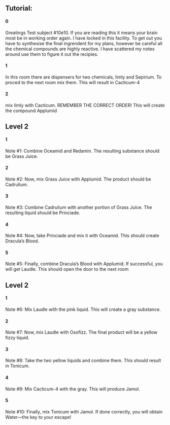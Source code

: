 
## Tutorial:

#### 0
Greatings Test subject #10e10. If you are reading this it means your brain most be in working order again. I have locked in this facility. To get out you have to synthesise the final ingrendent for my plans, however be careful all the chemical compounds are highly reactive. I have scattered my notes around use them to figure it out the recipies. 

#### 1
In this room there are dispensers for two chemicals, limly and Sepirium. To proced to the next room mix them. This will result in Cacticum-4

#### 2
mix limly with Cacticum. REMEMBER THE CORRECT ORDER! This will create the compound Applumid

## Level 2
#### 1
Note #1: 
Combine Oceamid and Redamin. The resulting substance should be Grass Juice.

#### 2
Note #2:
Now, mix Grass Juice with Applumid. The product should be Cadrulium.

#### 3
Note #3:
Combine Cadrulium with another portion of Grass Juice. The resulting liquid should be Princiade.

#### 4
Note #4:
Now, take Princiade and mix it with Oceamid. This should create Dracula’s Blood.

#### 5
Note #5:
Finally, combine Dracula’s Blood with Applumid. If successful, you will get Laudle. This should open the door to the next room

## Level 2

#### 1

Note #6:
Mix Laudle with the pink liquid. This will create a gray substance.

#### 2

Note #7:
Now, mix Laudle with Oxofizz. The final product will be a yellow fizzy liquid.

#### 3

Note #8:
Take the two yellow liquids and combine them. This should result in Tonicum. 

#### 4

Note #9:
Mix Cacticum-4 with the gray. This will produce Jamol.

#### 5

Note #10:
Finally, mix Tonicum with Jamol. If done correctly, you will obtain Water—the key to your escape!
